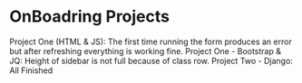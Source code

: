 # OnBoadring Projects
Project One (HTML & JS): 
  The first time running the form produces an error but after refreshing everything is working fine. 
Project One - Bootstrap & JQ: 
  Height of sidebar is not full because of class row.
Project Two - Django: 
  All Finished
